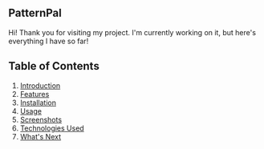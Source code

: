 ## PatternPal

Hi! Thank you for visiting my project. I'm currently working on it, but here's everything I have so far!

## Table of Contents
1. <a href = ""> Introduction </a>
2. <a href = ""> Features </a>
3. <a href = ""> Installation </a>
4. <a href = ""> Usage </a>
5. <a href = ""> Screenshots </a>
6. <a href = ""> Technologies Used </a>
7. <a href = ""> What's Next </a>

